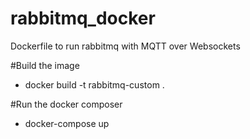 # rabbitmq_docker
Dockerfile to run rabbitmq with MQTT over Websockets

#Build the image
 - docker build -t rabbitmq-custom .

#Run the docker composer
 - docker-compose up
